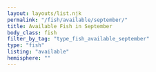 ```yaml
---
layout: layouts/list.njk
permalink: "/fish/available/september/"
title: Available Fish in September
body_class: fish
filter_by_tag: "type_fish_available_september"
type: "fish"
listing: "available"
hemisphere: ""
---
```

